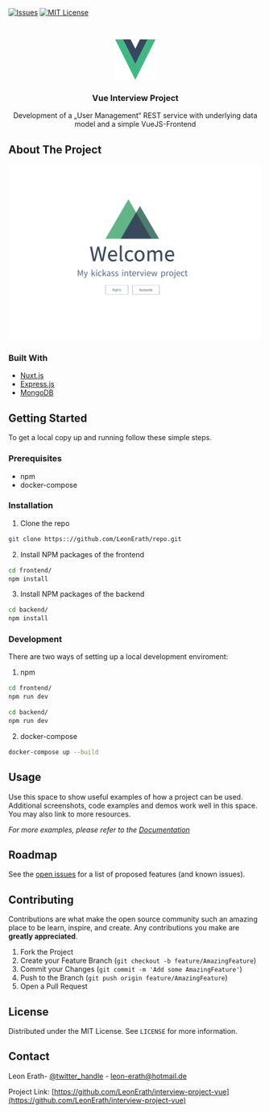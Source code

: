 [![Issues][issues-shield]][issues-url]
[![MIT License][license-shield]][license-url]


<br />
<p align="center">
  <a href="https://github.com/LeonErath/interview-project-vue">
    <img src="images/vue.png" alt="Logo" width="80" height="80">
  </a>

  <h3 align="center">Vue Interview Project</h3>

  <p align="center">
    Development of a „User Management“ REST service with underlying data model and a simple VueJS-Frontend
  </p>
</p>


<!-- ABOUT THE PROJECT -->
## About The Project

 <img src="images/screenshot.png" alt="Screenshot">


### Built With

* [Nuxt.js](https://nuxtjs.org/)
* [Express.js](https://expressjs.com/)
* [MongoDB](https://www.mongodb.com/)



<!-- GETTING STARTED -->
## Getting Started

To get a local copy up and running follow these simple steps.

### Prerequisites

* npm
* docker-compose

### Installation
 
1. Clone the repo
```sh
git clone https:://github.com/LeonErath/repo.git
```
2. Install NPM packages of the frontend
```sh
cd frontend/
npm install
```
3. Install NPM packages of the backend
```sh
cd backend/
npm install
```

### Development
 
There are two ways of setting up a local development enviroment:
1. npm
```sh
cd frontend/
npm run dev
```
```sh
cd backend/
npm run dev
```
2. docker-compose
```sh
docker-compose up --build
```

<!-- USAGE EXAMPLES -->
## Usage

Use this space to show useful examples of how a project can be used. Additional screenshots, code examples and demos work well in this space. You may also link to more resources.

_For more examples, please refer to the [Documentation](https://example.com)_



<!-- ROADMAP -->
## Roadmap

See the [open issues](https://github.com/LeonErath/interview-project-vue/issues) for a list of proposed features (and known issues).



<!-- CONTRIBUTING -->
## Contributing

Contributions are what make the open source community such an amazing place to be learn, inspire, and create. Any contributions you make are **greatly appreciated**.

1. Fork the Project
2. Create your Feature Branch (`git checkout -b feature/AmazingFeature`)
3. Commit your Changes (`git commit -m 'Add some AmazingFeature'`)
4. Push to the Branch (`git push origin feature/AmazingFeature`)
5. Open a Pull Request



<!-- LICENSE -->
## License

Distributed under the MIT License. See `LICENSE` for more information.



<!-- CONTACT -->
## Contact

Leon Erath- [@twitter_handle](https://twitter.com/leonerath) - leon-erath@hotmail.de

Project Link: [https://github.com/LeonErath/interview-project-vue](https://github.com/LeonErath/interview-project-vue)



[issues-shield]: https://img.shields.io/github/issues/LeonErath/interview-project-vue?style=flat-square
[issues-url]: https://github.com/LeonErath/interview-project-vue/issues
[license-shield]: https://img.shields.io/github/license/LeonErath/interview-project-vue?style=flat-square
[license-url]: https://github.com/LeonErath/interview-project-vue/blob/master/LICENSE
[product-screenshot]: images/screenshot.png

